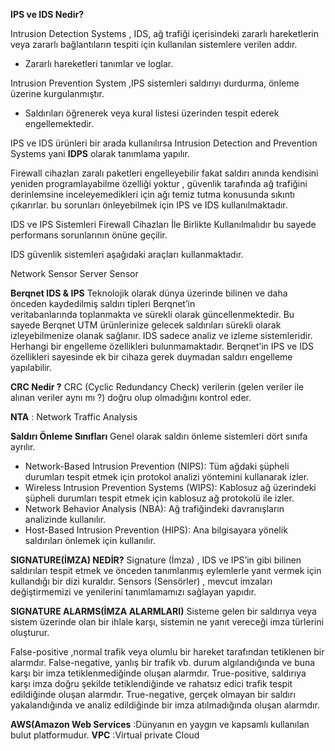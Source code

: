 **IPS ve IDS Nedir?**

Intrusion Detection Systems , 
IDS, ağ trafiği içerisindeki zararlı hareketlerin veya zararlı bağlantıların tespiti için kullanılan sistemlere verilen addır.

 - Zararlı hareketleri tanımlar ve loglar.
 
 Intrusion Prevention System ,IPS sistemleri saldırıyı durdurma, önleme üzerine kurgulanmıştır.
 - Saldırıları öğrenerek veya kural listesi üzerinden tespit ederek engellemektedir.

IPS ve IDS ürünleri bir arada kullanılırsa Intrusion Detection and Prevention Systems yani <b>IDPS</b> olarak tanımlama yapılır.

Firewall cihazları zaralı paketleri engelleyebilir fakat saldırı anında kendisini yeniden programlayabilme özelliği yoktur , 
güvenlik tarafında ağ trafiğini derinlemsine inceleyemedikleri için ağı temiz tutma konusunda sıkıntı çıkarırlar. 
bu sorunları önleyebilmek için IPS ve IDS kullanılmaktadır.

IDS ve IPS Sistemleri Firewall Cihazları İle Birlikte Kullanılmalıdır bu sayede performans sorunlarının önüne geçilir.

IDS güvenlik sistemleri aşağıdaki araçları kullanmaktadır.

Network Sensor
Server Sensor


**Berqnet IDS & IPS**
Teknolojik olarak dünya üzerinde bilinen ve daha önceden kaydedilmiş saldırı tipleri Berqnet’in  
veritabanlarında toplanmakta ve sürekli olarak güncellenmektedir. 
Bu sayede Berqnet UTM ürünlerinize gelecek saldırıları sürekli olarak izleyebilmenize olanak sağlanır. 
IDS sadece analiz ve izleme sistemleridir. Herhangi bir engelleme özellikleri bulunmamaktadır.
Berqnet’in IPS ve IDS özellikleri sayesinde ek bir cihaza gerek duymadan saldırı engelleme yapılabilir.

**CRC Nedir ?**
CRC (Cyclic Redundancy Check) verilerin (gelen veriler ile alınan veriler aynı mı ?) doğru olup olmadığını kontrol eder.

**NTA** : Network Traffic Analysis

**Saldırı Önleme Sınıfları**
Genel olarak saldırı önleme sistemleri dört sınıfa ayrılır.

 - Network-Based Intrusion Prevention (NIPS): Tüm ağdaki şüpheli durumları tespit etmek için protokol analizi yöntemini kullanarak izler.
 - Wireless Intrusion Prevention Systems (WIPS): Kablosuz ağ üzerindeki şüpheli durumları tespit etmek için kablosuz
 ağ protokolü ile izler.
 - Network Behavior Analysis (NBA): Ağ trafiğindeki davranışların analizinde kullanılır.
 - Host-Based Intrusion Prevention (HIPS): Ana bilgisayara yönelik saldırıları önlemek için kullanılır.
 
**SIGNATURE(İMZA) NEDİR?**
Signature (İmza) , IDS ve IPS’in gibi bilinen saldırıları tespit etmek ve önceden tanımlanmış eylemlerle yanıt vermek için 
kullandığı bir dizi kuraldır.
Sensors (Sensörler) , mevcut imzaları değiştirmemizi ve yenilerini tanımlamamızı sağlayan yapıdır.


**SIGNATURE ALARMS(İMZA ALARMLARI)**
Sisteme gelen bir saldırıya veya sistem üzerinde olan bir ihlale karşı, sistemin ne yanıt vereceği imza türlerini oluşturur.

False-positive ,normal trafik veya olumlu bir hareket tarafından tetiklenen bir alarmdır.
False-negative, yanlış bir trafik vb. durum algılandığında ve buna karşı bir imza tetiklenmediğinde oluşan alarmdır.
True-positive, saldırıya karşı imza doğru şekilde tetiklendiğinde ve rahatsız edici trafik tespit edildiğinde oluşan alarmdır.
True-negative, gerçek olmayan bir saldırı yakalandığında ve analiz edildiğinde bir imza atılmadığında oluşan alarmdır.

**AWS(Amazon Web Services** :Dünyanın en yaygın ve kapsamlı kullanılan bulut platformudur.
**VPC** :Virtual private Cloud
